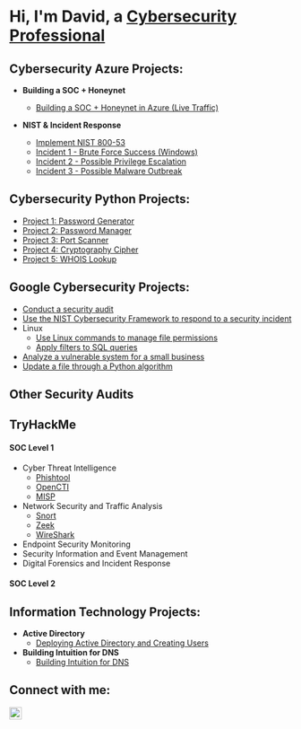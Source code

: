 <h1>Hi, I'm David, a <a href="https://www.linkedin.com/in/david-j-030135280?original_referer=
">Cybersecurity Professional</a></h1>

<h2> Cybersecurity Azure Projects:</h2>

- <b>Building a SOC + Honeynet</b>
  - [Building a SOC + Honeynet in Azure (Live Traffic)](https://github.com/davidj778/building-a-soc-and-honeynet)

- <b>NIST & Incident Response</b>
  - [Implement NIST 800-53](https://github.com/davidj778/Implement-NIST-800-53)
  - [Incident 1 - Brute Force Success (Windows)](https://github.com/davidj778/Incident-1-Brute-Force-Success-)
  - [Incident 2 - Possible Privilege Escalation](https://github.com/davidj778/Incident-2-Possible-Privilege-Escalation)
  - [Incident 3 - Possible Malware Outbreak](https://github.com/davidj778/Incident-3-Possible-Malware-Outbreak)

<h2> Cybersecurity Python Projects:</h2>

  - [Project 1: Password Generator](https://github.com/davidj778/password-generator)
  - [Project 2: Password Manager](https://github.com/davidj778/Password-Manager)
  - [Project 3: Port Scanner](https://github.com/davidj778/Port-Scanner)
  - [Project 4: Cryptography Cipher](https://github.com/davidj778/Cryptography-Cipher)
  - [Project 5: WHOIS Lookup](https://github.com/davidj778/WHOIS-Lookup)

<h2> Google Cybersecurity Projects:</h2>


- [Conduct a security audit](https://github.com/davidj778/Conduct-a-security-audit)
- [Use the NIST Cybersecurity Framework to respond to a security incident](https://github.com/davidj778/Use-the-NIST-Cybersecurity-Framework-)
- Linux
  - [Use Linux commands to manage file permissions](https://github.com/davidj778/Use-Linux-commands-to-manage-file-permissions)
  - [Apply filters to SQL queries](https://github.com/davidj778/Apply-filters-to-SQL-queries)
- [Analyze a vulnerable system for a small business](https://github.com/davidj778/Analyze-a-vulnerable-system-for-a-small-business)
- [Update a file through a Python algorithm](https://github.com/davidj778/Update-a-file-through-a-Python-algorithm)

<h2> Other Security Audits </h2>

<h2> TryHackMe </h2>

#### SOC Level 1

- Cyber Threat Intelligence
  - [Phishtool](https://github.com/davidj778/Analyze-Phishing-Emails-using-Phishtool)
  - [OpenCTI](https://github.com/davidj778/OpenCTI)
  - [MISP](https://github.com/davidj778/MISP)
- Network Security and Traffic Analysis
  - [Snort](https://github.com/davidj778/snort)
  - [Zeek](https://github.com/davidj778/zeek)
  - [WireShark](https://github.com/davidj778/wireshark)
- Endpoint Security Monitoring
- Security Information and Event Management
- Digital Forensics and Incident Response

#### SOC Level 2

<h2> Information Technology Projects:
</h2>

- <b>Active Directory</b>
  - [Deploying Active Directory and Creating Users](https://github.com/davidj778/Active-Directory)
- <b>Building Intuition for DNS</b>
  - [Building Intuition for DNS](https://github.com/davidj778/Building-Intuition-for-DNS)

<h2>Connect with me:</h2>


[<img align="left" alt="Josh | LinkedIn" width="22px" src="https://cdn.jsdelivr.net/npm/simple-icons@v3/icons/linkedin.svg" />][linkedin]


[twitter]: https://twitter.com/Josh
[instagram]: https://www.instagram.com/Josh
[linkedin]: https://www.linkedin.com/in/david-j-030135280?original_referer=


